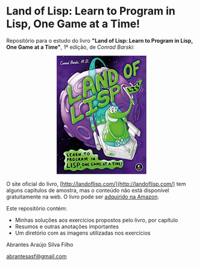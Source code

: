 # Land of Lisp: Learn to Program in Lisp, One Game at a Time!

Repositório para o estudo do livro **"Land of Lisp: Learn to Program in
Lisp, One Game at a Time"**, 1ª edição, de *Conrad Barski*:

<p align="center">
  <img width="239" height="315" src="https://github.com/abrantesasf/lol/blob/master/imagens/lol_239x315.jpg">
</p>

O site oficial do livro, [http://landoflisp.com/](http://landoflisp.com/) tem
alguns capítulos de amostra, mas o conteúdo não está disponível gratuitamente na web.
O livro pode ser [adquirido na
Amazon](https://www.amazon.com/Land-Lisp-Learn-Program-Game-ebook/dp/B004AE3P4K/).

Este repositório contém:
* Minhas soluções aos exercícios propostos pelo livro, por capítulo
* Resumos e outras anotações importantes
* Um diretório com as imagens utilizadas nos exercícios

Abrantes Araújo Silva Filho

[abrantesasf@gmail.com](mailto:abrantesasf@gmail.com)
